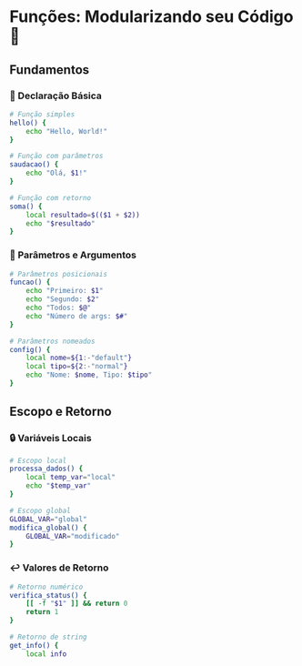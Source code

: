# Funções: Modularizando seu Código 🧩

## Fundamentos

### 📝 Declaração Básica
```bash
# Função simples
hello() {
    echo "Hello, World!"
}

# Função com parâmetros
saudacao() {
    echo "Olá, $1!"
}

# Função com retorno
soma() {
    local resultado=$(($1 + $2))
    echo "$resultado"
}
```

### 🎯 Parâmetros e Argumentos
```bash
# Parâmetros posicionais
funcao() {
    echo "Primeiro: $1"
    echo "Segundo: $2"
    echo "Todos: $@"
    echo "Número de args: $#"
}

# Parâmetros nomeados
config() {
    local nome=${1:-"default"}
    local tipo=${2:-"normal"}
    echo "Nome: $nome, Tipo: $tipo"
}
```

## Escopo e Retorno

### 🔒 Variáveis Locais
```bash
# Escopo local
processa_dados() {
    local temp_var="local"
    echo "$temp_var"
}

# Escopo global
GLOBAL_VAR="global"
modifica_global() {
    GLOBAL_VAR="modificado"
}
```

### ↩️ Valores de Retorno
```bash
# Retorno numérico
verifica_status() {
    [[ -f "$1" ]] && return 0
    return 1
}

# Retorno de string
get_info() {
    local info